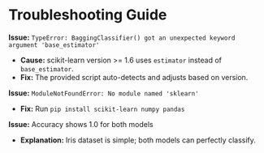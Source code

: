 # Troubleshooting Guide

**Issue:** `TypeError: BaggingClassifier() got an unexpected keyword argument 'base_estimator'`
- **Cause:** scikit-learn version >= 1.6 uses `estimator` instead of `base_estimator`.
- **Fix:** The provided script auto-detects and adjusts based on version.

**Issue:** `ModuleNotFoundError: No module named 'sklearn'`
- **Fix:** Run `pip install scikit-learn numpy pandas`

**Issue:** Accuracy shows 1.0 for both models
- **Explanation:** Iris dataset is simple; both models can perfectly classify.
